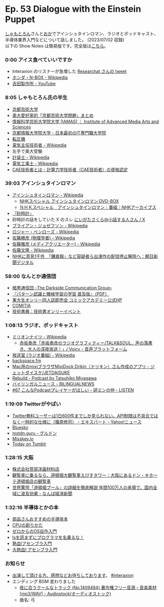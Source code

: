 # Ep. 53 Dialogue with the Einstein Puppet

[しゃもとろん](https://twitter.com/shamotron)さんと[おか](https://twitter.com/nowohyeah)でアインシュタインロマン、ラジオとポッドキャスト、半導体業界入門などについて話しました。 (2023/07/02 収録)  
以下の Show Notes は簡易版です。完全版は[こちら](https://interaxion-podcast.github.io/53)。

### 0:00 アイス食べていいですか

- Interaxion のリスナーが急増した [Researchat さんの tweet](https://twitter.com/researchat_fm/status/1303720322575659009)
- [ホンダ・N-BOX - Wikipedia](https://ja.wikipedia.org/wiki/%E3%83%9B%E3%83%B3%E3%83%80%E3%83%BBN-BOX)
- [吉田製作所 - YouTube](https://www.youtube.com/channel/UC9WJo5ZJVXMZiA5XV2jLx5Q)

### 8:05 しゃもとろん氏の半生

- [京都芸術大学](https://www.kyoto-art.ac.jp/)
- [美大愛好家的「京都芸術大学問題」まとめ](https://partner-web.jp/article/?id=2043)
- [情報科学芸術大学院大学 [IAMAS] ｜ Institute of Advanced Media Arts and Sciences](https://www.iamas.ac.jp/)
- [京都情報大学院大学 - 日本最初のIT専門職大学院](https://www.kcg.edu/)
- [転圧機](https://amzn.to/44LQ6Gv)
- [電気主任技術者 - Wikipedia](https://ja.wikipedia.org/wiki/%E9%9B%BB%E6%B0%97%E4%B8%BB%E4%BB%BB%E6%8A%80%E8%A1%93%E8%80%85)
- 左手で美大受験
- [計装士 - Wikipedia](https://ja.wikipedia.org/wiki/%E8%A8%88%E8%A3%85%E5%A3%AB)
- [電気工事士 - Wikipedia](https://ja.wikipedia.org/wiki/%E9%9B%BB%E6%B0%97%E5%B7%A5%E4%BA%8B%E5%A3%AB)
- [CAE技術者とは - 計算力学技術者（CAE技術者）の資格認定](https://www.jsme.or.jp/cee/about)

### 39:03 アインシュタインロマン

- [アインシュタインロマン - Wikipedia](https://ja.wikipedia.org/wiki/%E3%82%A2%E3%82%A4%E3%83%B3%E3%82%B7%E3%83%A5%E3%82%BF%E3%82%A4%E3%83%B3%E3%83%AD%E3%83%9E%E3%83%B3)
  - [NHKスペシャル アインシュタインロマン DVD-BOX](https://amzn.to/488S8Dw)
  - [ＮＨＫスペシャル　アインシュタインロマン｜番組｜NHKアーカイブス](https://www2.nhk.or.jp/archives/movies/?id=D0009010375_00000)
- [『砂時計』](https://amzn.to/44KPzVp)
- 砂時計の話をしていた X のスレ [にいがたさくら@小話する人さん / X](https://twitter.com/monkey_across/status/1662750925960908801)
- [ブライアン・ジョゼフソン - Wikipedia](https://ja.wikipedia.org/wiki/%E3%83%96%E3%83%A9%E3%82%A4%E3%82%A2%E3%83%B3%E3%83%BB%E3%82%B8%E3%83%A7%E3%82%BC%E3%83%95%E3%82%BD%E3%83%B3)
- [ロジャー・ペンローズ - Wikipedia](https://ja.wikipedia.org/wiki/%E3%83%AD%E3%82%B8%E3%83%A3%E3%83%BC%E3%83%BB%E3%83%9A%E3%83%B3%E3%83%AD%E3%83%BC%E3%82%BA)
- [佐藤勝彦 (物理学者) - Wikipedia](https://ja.wikipedia.org/wiki/%E4%BD%90%E8%97%A4%E5%8B%9D%E5%BD%A6_(%E7%89%A9%E7%90%86%E5%AD%A6%E8%80%85))
- [佐藤雅彦 (メディアクリエーター) - Wikipedia](https://ja.wikipedia.org/wiki/%E4%BD%90%E8%97%A4%E9%9B%85%E5%BD%A6_(%E3%83%A1%E3%83%87%E3%82%A3%E3%82%A2%E3%82%AF%E3%83%AA%E3%82%A8%E3%83%BC%E3%82%BF%E3%83%BC))
- [佐藤文隆 - Wikipedia](https://ja.wikipedia.org/wiki/%E4%BD%90%E8%97%A4%E6%96%87%E9%9A%86)
- [NHKに意見1千件　「鎌倉殿」など容疑者ら出演作の配信停止解除へ：朝日新聞デジタル](https://www.asahi.com/articles/ASR7V6J7JR7VUCVL022.html)

### 58:00 なんとか通信団

- [暗黒通信団 -The Darkside Communication Group-](https://ankokudan.org/d/)
- [『パターン認識と機械学習の学習 普及版』（PDF）](https://herumi.github.io/prml/)
- [東大生オンリー同人誌即売会 コミックアカデミー公式HP](https://comiaca.com/)
- [COMITIA](https://www.comitia.co.jp/html/about.html)
- [技術書典：技術書オンリーイベント](https://techbookfest.org/)

### 1:08:13 ラジオ、ポッドキャスト

- [ミリオンナイツ - Wikipedia](https://ja.wikipedia.org/wiki/%E3%83%9F%E3%83%AA%E3%82%AA%E3%83%B3%E3%83%8A%E3%82%A4%E3%83%84)
  - [赤坂泰彦「赤坂泰彦のラジオグラフィティー/TALK&SOUL、声の落書き、大人の深夜放送！」/ Voicy - 音声プラットフォーム](https://voicy.jp/channel/2111)
- [放送室 (ラジオ番組) - Wikipedia](https://ja.wikipedia.org/wiki/%E6%94%BE%E9%80%81%E5%AE%A4_(%E3%83%A9%E3%82%B8%E3%82%AA%E7%95%AA%E7%B5%84))
- [backspace.fm](https://backspace.fm/)
- [Mac用のmixiブラウザMixiDock Drikin（ドリキン）さん作成のアプリ - ジェットダイスケ/JETDAISUKE](https://youtu.be/KH3MLxDYGHI)
- [Rebuild - Podcast by Tatsuhiko Miyagawa](https://rebuild.fm/)
- [バイリンガルニュース - BILINGUALNEWS](https://bilingualnews.jp/)
- [#67 こんなPodcastプレイヤーがほしい - 研エンの仲 - LISTEN](https://listen.style/p/kennaka/yck4zrhc)

### 1:19:09 Twitterがやばい

- [Twitter無料ユーザーは1日600件までしか見られない。API制限は不具合ではなく一時的な仕様に（篠原修司） - エキスパート - Yahoo!ニュース](https://news.yahoo.co.jp/expert/articles/63f5ab452c1edc4657bb105e77c2a66d4fc0170b)
- [Bluesky](https://blueskyweb.xyz/)
- [mstdn.guru - グルドン](https://mstdn.guru/about)
- [Misskey.io](https://misskey.io/)
- [Today on Tumblr](https://www.tumblr.com/)

### 1:28:15 大阪

- [株式会社笹部洋画材料店](https://www.sasabegazai.co.jp/)
- [観覧車に乗るなら、道頓堀大観覧車えびすタワー｜大阪にあるドン・キホーテ道頓堀店の観覧車](https://www.donki.com/kanransha/)
- [世界驚愕「道頓堀プール」の詳細を徹底解説 年間100万人の来場で、国内全域に波及効果 - なんば経済新聞](https://namba.keizai.biz/column/40/)

### 1:32:16 半導体とかの本

- [部品さんおすすめの半導体本](https://twitter.com/tjmlab/status/1657715502175879170)
- [CPUの創りかた](https://amzn.to/3PxhFPE)
- [ゼロからのOS自作入門](https://amzn.to/46yAit2)
- [lsを読まずにプログラマを名乗るな！](https://amzn.to/3JI0wzg)
- [熱血!アセンブラ入門](https://amzn.to/445G03V)
- [大熱血! アセンブラ入門](https://amzn.to/3pt9nhB)

### お知らせ

- [出演して頂ける方、感想などお待ちしております](https://interaxion-podcast.github.io/feedback/)。 [#interaxion](https://twitter.com/hashtag/interaxion)
- エンディング BGM 変わりました
  - [夜に合うクールなトラック (No.1409484) 著作権フリー音源・音楽素材 [mp3/WAV] - Audiostock(オーディオストック)](https://audiostock.jp/audio/1409484)
  - 曲名: 弓
